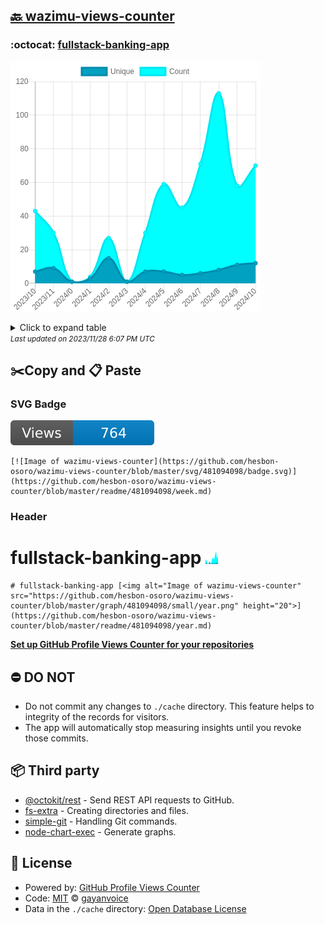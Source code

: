 ## [🔙 wazimu-views-counter](https://github.com/hesbon-osoro/wazimu-views-counter)

### :octocat: [fullstack-banking-app](https://github.com/hesbon-osoro/fullstack-banking-app)
![Image of wazimu-views-counter](https://github.com/hesbon-osoro/wazimu-views-counter/blob/master/graph/481094098/large/year.png)

<details>
	<summary>Click to expand table</summary>
	<h2>:calendar: Year Page Views Table</h2>
<table>
	<tr>
		<th>
			Last Updated
		</th>
		<th>
			Unique
		</th>
		<th>
			Count
		</th>
	</tr>
	<tr>
		<td>
			<code>2023/11/1</code>
		</td>
		<td>
			<code>12</code>
		</td>
		<td>
			<code>70</code>
		</td>
	</tr>
	<tr>
		<td>
			<code>2023/10/1</code>
		</td>
		<td>
			<code>11</code>
		</td>
		<td>
			<code>58</code>
		</td>
	</tr>
	<tr>
		<td>
			<code>2023/9/1</code>
		</td>
		<td>
			<code>8</code>
		</td>
		<td>
			<code>113</code>
		</td>
	</tr>
	<tr>
		<td>
			<code>2023/8/1</code>
		</td>
		<td>
			<code>6</code>
		</td>
		<td>
			<code>71</code>
		</td>
	</tr>
	<tr>
		<td>
			<code>2023/7/1</code>
		</td>
		<td>
			<code>5</code>
		</td>
		<td>
			<code>45</code>
		</td>
	</tr>
	<tr>
		<td>
			<code>2023/6/1</code>
		</td>
		<td>
			<code>7</code>
		</td>
		<td>
			<code>59</code>
		</td>
	</tr>
	<tr>
		<td>
			<code>2023/5/1</code>
		</td>
		<td>
			<code>7</code>
		</td>
		<td>
			<code>30</code>
		</td>
	</tr>
	<tr>
		<td>
			<code>2023/4/1</code>
		</td>
		<td>
			<code>1</code>
		</td>
		<td>
			<code>1</code>
		</td>
	</tr>
	<tr>
		<td>
			<code>2023/3/1</code>
		</td>
		<td>
			<code>15</code>
		</td>
		<td>
			<code>27</code>
		</td>
	</tr>
	<tr>
		<td>
			<code>2023/2/1</code>
		</td>
		<td>
			<code>3</code>
		</td>
		<td>
			<code>4</code>
		</td>
	</tr>
	<tr>
		<td>
			<code>2023/1/1</code>
		</td>
		<td>
			<code>1</code>
		</td>
		<td>
			<code>1</code>
		</td>
	</tr>
	<tr>
		<td>
			<code>2022/12/1</code>
		</td>
		<td>
			<code>9</code>
		</td>
		<td>
			<code>30</code>
		</td>
	</tr>
	<tr>
		<td>
			<code>2022/11/1</code>
		</td>
		<td>
			<code>7</code>
		</td>
		<td>
			<code>43</code>
		</td>
	</tr>
</table>

</details>
<small><i>Last updated on 2023/11/28 6:07 PM UTC</i></small>

## ✂️Copy and 📋 Paste
### SVG Badge
[![Image of wazimu-views-counter](https://github.com/hesbon-osoro/wazimu-views-counter/blob/master/svg/481094098/badge.svg)](https://github.com/hesbon-osoro/wazimu-views-counter/blob/master/readme/481094098/week.md)
```readme
[![Image of wazimu-views-counter](https://github.com/hesbon-osoro/wazimu-views-counter/blob/master/svg/481094098/badge.svg)](https://github.com/hesbon-osoro/wazimu-views-counter/blob/master/readme/481094098/week.md)
```
### Header
# fullstack-banking-app [<img alt="Image of wazimu-views-counter" src="https://github.com/hesbon-osoro/wazimu-views-counter/blob/master/graph/481094098/small/year.png" height="20">](https://github.com/hesbon-osoro/wazimu-views-counter/blob/master/readme/481094098/year.md)
```readme
# fullstack-banking-app [<img alt="Image of wazimu-views-counter" src="https://github.com/hesbon-osoro/wazimu-views-counter/blob/master/graph/481094098/small/year.png" height="20">](https://github.com/hesbon-osoro/wazimu-views-counter/blob/master/readme/481094098/year.md)
```
[**Set up GitHub Profile Views Counter for your repositories**](https://github.com/gayanvoice/github-profile-views-counter)
## ⛔ DO NOT
- Do not commit any changes to `./cache` directory. This feature helps to integrity of the records for visitors.
- The app will automatically stop measuring insights until you revoke those commits.
## 📦 Third party

- [@octokit/rest](https://www.npmjs.com/package/@octokit/rest) - Send REST API requests to GitHub.
- [fs-extra](https://www.npmjs.com/package/fs-extra) - Creating directories and files.
- [simple-git](https://www.npmjs.com/package/simple-git) - Handling Git commands.
- [node-chart-exec](https://www.npmjs.com/package/node-chart-exec) - Generate graphs.
## 📄 License
- Powered by: [GitHub Profile Views Counter](https://github.com/gayanvoice/github-profile-views-counter)
- Code: [MIT](./LICENSE) © [gayanvoice](https://github.com/gayanvoice/github-profile-views-counter)
- Data in the `./cache` directory: [Open Database License](https://opendatacommons.org/licenses/odbl/1-0/)